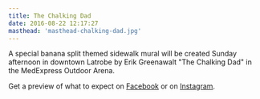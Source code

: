 ```yaml
---
title: The Chalking Dad
date: 2016-08-22 12:17:27
masthead: 'masthead-chalking-dad.jpg'
---
```

A special banana split themed sidewalk mural will be created Sunday afternoon in downtown Latrobe by Erik Greenawalt "The Chalking Dad" in the MedExpress Outdoor Arena.

Get a preview of what to expect on [Facebook](https://www.facebook.com/TheChalkingDad/) or on [Instagram](https://www.instagram.com/TheChalkingDad/).
